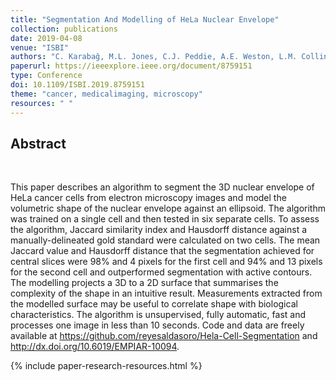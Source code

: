 ```yaml
---
title: "Segmentation And Modelling of HeLa Nuclear Envelope"
collection: publications
date: 2019-04-08
venue: "ISBI"
authors: "C. Karabağ, M.L. Jones, C.J. Peddie, A.E. Weston, L.M. Collinson, C.C. Reyes-Aldasoro"
paperurl: https://ieeexplore.ieee.org/document/8759151
type: Conference
doi: 10.1109/ISBI.2019.8759151
theme: "cancer, medicalimaging, microscopy"
resources: " "
---
```

<h2> Abstract </h2>  <br>

This paper describes an algorithm to segment the 3D nuclear envelope of HeLa cancer cells from electron microscopy images and model the volumetric shape of the nuclear envelope against an ellipsoid. The algorithm was trained on a single cell and then tested in six separate cells. To assess the algorithm, Jaccard similarity index and Hausdorff distance against a manually-delineated gold standard were calculated on two cells. The mean Jaccard value and Hausdorff distance that the segmentation achieved for central slices were 98% and 4 pixels for the first cell and 94% and 13 pixels for the second cell and outperformed segmentation with active contours. The modelling projects a 3D to a 2D surface that summarises the complexity of the shape in an intuitive result. Measurements extracted from the modelled surface may be useful to correlate shape with biological characteristics. The algorithm is unsupervised, fully automatic, fast and processes one image in less than 10 seconds. Code and data are freely available at https://github.com/reyesaldasoro/Hela-Cell-Segmentation and http://dx.doi.org/10.6019/EMPIAR-10094.

{% include paper-research-resources.html %}

